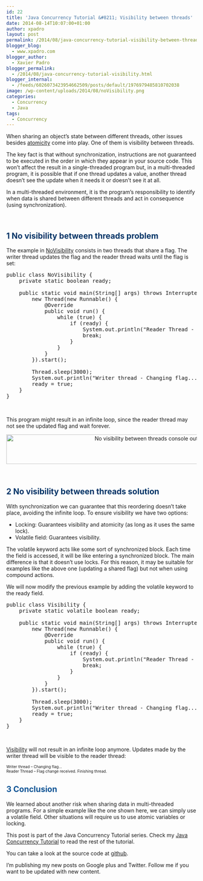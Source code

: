 ```yaml
---
id: 22
title: 'Java Concurrency Tutorial &#8211; Visibility between threads'
date: 2014-08-14T10:07:00+01:00
author: xpadro
layout: post
permalink: /2014/08/java-concurrency-tutorial-visibility-between-threads.html
blogger_blog:
  - www.xpadro.com
blogger_author:
  - Xavier Padro
blogger_permalink:
  - /2014/08/java-concurrency-tutorial-visibility.html
blogger_internal:
  - /feeds/6026073423954662509/posts/default/1976979485810702038
image: /wp-content/uploads/2014/08/noVisibility.png
categories:
  - Concurrency
  - Java
tags:
  - Concurrency
---
```


When sharing an object’s state between different threads, other issues besides <a href="http://xpadro.com/2014/08/java-concurrency-tutorial-atomicity-and.html" target="_blank" rel="noopener">atomicity</a> come into play. One of them is visibility between threads.

The key fact is that without synchronization, instructions are not guaranteed to be executed in the order in which they appear in your source code. This won’t affect the result in a single-threaded program but, in a multi-threaded program, it is possible that if one thread updates a value, another thread doesn’t see the update when it needs it or doesn’t see it at all.

In a multi-threaded environment, it is the program’s responsibility to identify when data is shared between different threads and act in consequence (using synchronization).

&nbsp;

## <span style="color: #003366;">1 No visibility between threads problem</span>

The example in <a href="https://github.com/xpadro/concurrency/blob/master/basic.visibility/src/main/java/visibility/NoVisibility.java" target="_blank" rel="noopener">NoVisibility</a> consists in two threads that share a flag. The writer thread updates the flag and the reader thread waits until the flag is set:

<pre class="lang:java decode:true ">public class NoVisibility {
    private static boolean ready;
    
    public static void main(String[] args) throws InterruptedException {
        new Thread(new Runnable() {
            @Override
            public void run() {
                while (true) {
                    if (ready) {
                        System.out.println("Reader Thread - Flag change received. Finishing thread.");
                        break;
                    }
                }
            }
        }).start();
        
        Thread.sleep(3000);
        System.out.println("Writer thread - Changing flag...");
        ready = true;
    }
}</pre>

&nbsp;

This program might result in an infinite loop, since the reader thread may not see the updated flag and wait forever.

<div style="clear: both; text-align: center;">
</div>

<div style="clear: both; text-align: center;">
  <img loading="lazy" class="alignnone wp-image-180 size-full" src="http://xpadro.com/wp-content/uploads/2014/08/noVisibility-1.png" alt="No visibility between threads console output" width="746" height="78" srcset="https://xpadro.com/wp-content/uploads/2014/08/noVisibility-1.png 746w, https://xpadro.com/wp-content/uploads/2014/08/noVisibility-1-300x31.png 300w" sizes="(max-width: 746px) 100vw, 746px" />
</div>

&nbsp;

## <span style="color: #003366;">2 No visibility between threads solution</span>

With synchronization we can guarantee that this reordering doesn’t take place, avoiding the infinite loop. To ensure visibility we have two options:

  * Locking: Guarantees visibility and atomicity (as long as it uses the same lock).
  * Volatile field: Guarantees visibility.

The volatile keyword acts like some sort of synchronized block. Each time the field is accessed, it will be like entering a synchronized block. The main difference is that it doesn’t use locks. For this reason, it may be suitable for examples like the above one (updating a shared flag) but not when using compound actions.

We will now modify the previous example by adding the volatile keyword to the ready field.

<pre class="lang:java decode:true ">public class Visibility {
    private static volatile boolean ready;
    
    public static void main(String[] args) throws InterruptedException {
        new Thread(new Runnable() {
            @Override
            public void run() {
                while (true) {
                    if (ready) {
                        System.out.println("Reader Thread - Flag change received. Finishing thread.");
                        break;
                    }
                }
            }
        }).start();
        
        Thread.sleep(3000);
        System.out.println("Writer thread - Changing flag...");
        ready = true;
    }
}</pre>

&nbsp;

<a href="https://github.com/xpadro/concurrency/blob/master/basic.visibility/src/main/java/visibility/Visibility.java" target="_blank" rel="noopener">Visibility</a> will not result in an infinite loop anymore. Updates made by the writer thread will be visible to the reader thread:

<span style="font-size: x-small;">Writer thread &#8211; Changing flag&#8230;</span>  
<span style="font-size: x-small;">Reader Thread &#8211; Flag change received. Finishing thread.</span>

## <span style="color: #0b5394;">3 Conclusion</span>

We learned about another risk when sharing data in multi-threaded programs. For a simple example like the one shown here, we can simply use a volatile field. Other situations will require us to use atomic variables or locking.

This post is part of the Java Concurrency Tutorial series. Check my <a href="http://xpadro.com/2014/09/java-concurrency-tutorial.html" target="_blank" rel="noopener">Java Concurrency Tutorial</a> to read the rest of the tutorial.

You can take a look at the source code at <a href="https://github.com/xpadro/concurrency/tree/master/basic.visibility" target="_blank" rel="noopener">github</a>.

I&#8217;m publishing my new posts on Google plus and Twitter. Follow me if you want to be updated with new content.

&nbsp;